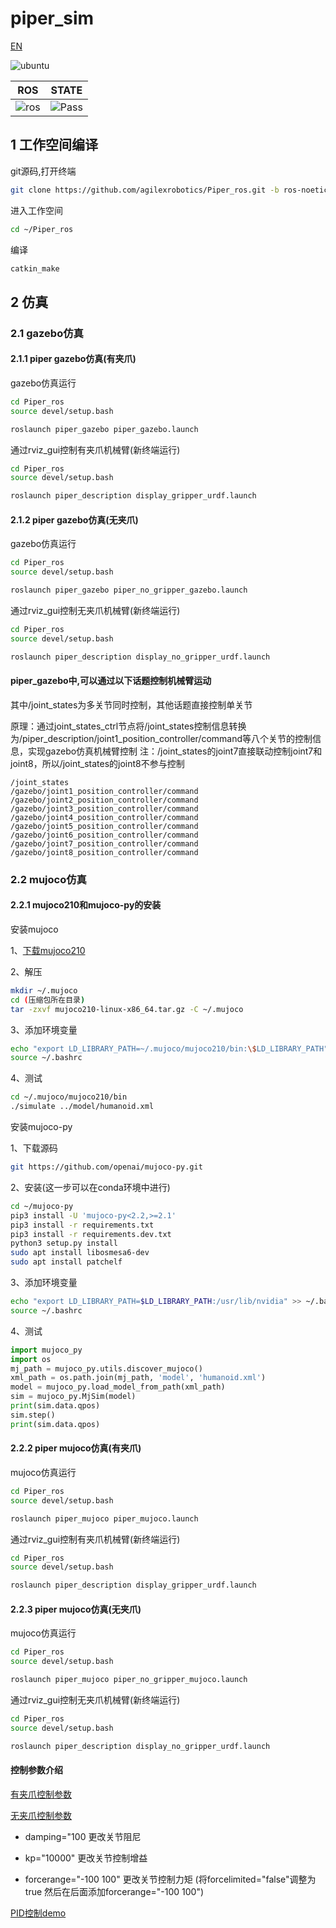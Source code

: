 # piper_sim

[EN](README(EN).md)

![ubuntu](https://img.shields.io/badge/Ubuntu-20.04-orange.svg)

|ROS |STATE|
|---|---|
|![ros](https://img.shields.io/badge/ROS-noetic-blue.svg)|![Pass](https://img.shields.io/badge/Pass-blue.svg)|

## 1 工作空间编译

git源码,打开终端

```bash
git clone https://github.com/agilexrobotics/Piper_ros.git -b ros-noetic-no_aloha
```

进入工作空间

```bash
cd ~/Piper_ros
```

编译

```bash
catkin_make
```

## 2 仿真

### 2.1 gazebo仿真

#### 2.1.1 piper gazebo仿真(有夹爪)

gazebo仿真运行

```bash
cd Piper_ros
source devel/setup.bash
```

```bash
roslaunch piper_gazebo piper_gazebo.launch
```

通过rviz_gui控制有夹爪机械臂(新终端运行)

```bash
cd Piper_ros
source devel/setup.bash
```

```bash
roslaunch piper_description display_gripper_urdf.launch
```

#### 2.1.2 piper gazebo仿真(无夹爪)

gazebo仿真运行

```bash
cd Piper_ros
source devel/setup.bash
```

```bash
roslaunch piper_gazebo piper_no_gripper_gazebo.launch
```

通过rviz_gui控制无夹爪机械臂(新终端运行)

```bash
cd Piper_ros
source devel/setup.bash
```

```bash
roslaunch piper_description display_no_gripper_urdf.launch
```

#### piper_gazebo中,可以通过以下话题控制机械臂运动

其中/joint_states为多关节同时控制，其他话题直接控制单关节

原理：通过joint_states_ctrl节点将/joint_states控制信息转换为/piper_description/joint1_position_controller/command等八个关节的控制信息，实现gazebo仿真机械臂控制
注：/joint_states的joint7直接联动控制joint7和joint8，所以/joint_states的joint8不参与控制

```text
/joint_states
/gazebo/joint1_position_controller/command
/gazebo/joint2_position_controller/command
/gazebo/joint3_position_controller/command
/gazebo/joint4_position_controller/command
/gazebo/joint5_position_controller/command
/gazebo/joint6_position_controller/command
/gazebo/joint7_position_controller/command
/gazebo/joint8_position_controller/command
```

### 2.2 mujoco仿真

#### 2.2.1 mujoco210和mujoco-py的安装

安装mujoco

1、[下载mujoco210](https://github.com/google-deepmind/mujoco/releases/download/2.1.0/mujoco210-linux-x86_64.tar.gz)

2、解压

```bash
mkdir ~/.mujoco
cd (压缩包所在目录)
tar -zxvf mujoco210-linux-x86_64.tar.gz -C ~/.mujoco
```

3、添加环境变量

```bash
echo "export LD_LIBRARY_PATH=~/.mujoco/mujoco210/bin:\$LD_LIBRARY_PATH" >> ~/.bashrc
source ~/.bashrc
```

4、测试

```bash
cd ~/.mujoco/mujoco210/bin
./simulate ../model/humanoid.xml
```

安装mujoco-py

1、下载源码

```bash
git https://github.com/openai/mujoco-py.git
```

2、安装(这一步可以在conda环境中进行)

```bash
cd ~/mujoco-py
pip3 install -U 'mujoco-py<2.2,>=2.1'
pip3 install -r requirements.txt
pip3 install -r requirements.dev.txt
python3 setup.py install
sudo apt install libosmesa6-dev
sudo apt install patchelf
```

3、添加环境变量

```bash
echo "export LD_LIBRARY_PATH=$LD_LIBRARY_PATH:/usr/lib/nvidia" >> ~/.bashrc
source ~/.bashrc
```

4、测试

```python
import mujoco_py
import os
mj_path = mujoco_py.utils.discover_mujoco()
xml_path = os.path.join(mj_path, 'model', 'humanoid.xml')
model = mujoco_py.load_model_from_path(xml_path)
sim = mujoco_py.MjSim(model)
print(sim.data.qpos)
sim.step()
print(sim.data.qpos)
```

#### 2.2.2 piper mujoco仿真(有夹爪)

mujoco仿真运行

```bash
cd Piper_ros
source devel/setup.bash
```

```bash
roslaunch piper_mujoco piper_mujoco.launch
```

通过rviz_gui控制有夹爪机械臂(新终端运行)

```bash
cd Piper_ros
source devel/setup.bash
```

```bash
roslaunch piper_description display_gripper_urdf.launch
```

#### 2.2.3 piper mujoco仿真(无夹爪)

mujoco仿真运行

```bash
cd Piper_ros
source devel/setup.bash
```

```bash
roslaunch piper_mujoco piper_no_gripper_mujoco.launch
```

通过rviz_gui控制无夹爪机械臂(新终端运行)

```bash
cd Piper_ros
source devel/setup.bash
```

```bash
roslaunch piper_description display_no_gripper_urdf.launch
```

#### 控制参数介绍

[有夹爪控制参数](../piper_description/mujoco_model/piper_description.xml)

[无夹爪控制参数](../piper_description/mujoco_model/piper_no_gripper_description.xml)

- damping="100 更改关节阻尼

- kp="10000" 更改关节控制增益

- forcerange="-100 100" 更改关节控制力矩 (将forcelimited="false"调整为true 然后在后面添加forcerange="-100 100")

[PID控制demo](piper_mujoco/scripts/piper_mujoco_pid.py)

